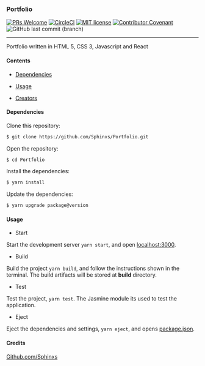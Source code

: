 ### Portfolio

[![PRs Welcome](https://img.shields.io/badge/PRs-welcome-brightgreen.svg?style=flat-square)](http://makeapullrequest.com) [![CircleCI](https://circleci.com/gh/Sphinxs/Portfolio/tree/master.svg?style=svg)](https://circleci.com/gh/Sphinxs/Portfolio/tree/master) [![MIT license](https://img.shields.io/badge/License-MIT-blue.svg)](https://lbesson.mit-license.org/) [![Contributor Covenant](https://img.shields.io/badge/Contributor%20Covenant-v1.4%20adopted-ff69b4.svg)](code-of-conduct.md) ![GitHub last commit (branch)](https://img.shields.io/github/last-commit/sphinxs/portfolio/master.svg)

--- 

Portfolio written in HTML 5, CSS 3, Javascript and React

#### Contents

- [Dependencies](#Dependencies)

- [Usage](#Usage)

- [Creators](Creators)

#### Dependencies

Clone this repository:

```sh
$ git clone https://github.com/Sphinxs/Portfolio.git
```

Open the repository:

```sh
$ cd Portfolio
```

Install the dependencies:

```sh
$ yarn install
```

Update the dependencies:

```sh
$ yarn upgrade package@version
```

#### Usage

- Start

Start the development server `yarn start`, and open [localhost:3000](http://localhost:3000/).

- Build

Build the project `yarn build`, and follow the instructions shown in the terminal. The build artifacts will be stored at **build** directory.

- Test

Test the project, `yarn test`. The Jasmine module its used to test the application.

- Eject

Eject the dependencies and settings, `yarn eject`, and opens [package.json](./package.json).

#### Credits

[Github.com/Sphinxs](https://github.com/Sphinxs)